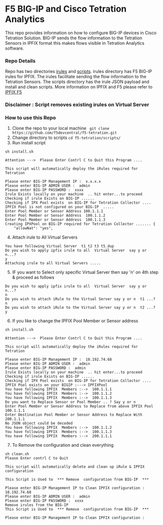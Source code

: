 # F5 BIG-IP and Cisco Tetration Analytics
This repo provides information on how to configure BIG-IP devices in Cisco Tetration Solution. BIG-IP sends the flow information to the Tetration Sensors in IPFIX format this makes flows visible in Tetration Analytics software.

### Repo Details
Repo has two directories [irules](https://github.com/f5devcentral/f5-tetration/tree/master/irules/) and [scripts](https://github.com/f5devcentral/f5-tetration/tree/master/scripts). irules directory has  F5 BIG-IP irules for IPFIX. The irules facilitate sending the flow information to the Tetration Sensors. The scripts directory has the irule JSON payload and install and clean scripts. More information on IPFIX and F5 please refer to [IPFIX F5](https://support.f5.com/kb/en-us/products/big-ip_ltm/manuals/product/bigip-external-monitoring-implementations-12-0-0/13.html)

### Disclaimer : Script removes existing irules on Virtual Server

### How to use this Repo  

1. Clone the repo to your local machine
` git clone https://github.com/f5devcentral/f5-tetration.git`
2. Change directory to scripts
`cd f5-tetration/scripts/`
3. Run install script
```
sh install.sh

Attention --->  Please Enter Contrl C to Quit this Program ....

This script will automatically deploy the iRules required for Tetration  

Please enter BIG-IP Management IP :  x.x.x.x
Please enter BIG-IP ADMIN USER :  admin
Please enter BIG-IP PASSWORD :  xxxx
Irule Exists locally on your machine  .. hit enter...to proceed
Checking if irule Exists on BIG-IP ......
Checking if IPX Pool exists  on BIG-IP for Tetration Collector ....
IPFIX Pool is not configured on your BIG-IP  .....
Enter Pool Member or Sensor Address 100.1.1.1
Enter Pool Member or Sensor Address  100.1.1.2
Enter Pool Member or Sensor Address  100.1.1.3
Creating IPXPool on BIG-IP required for Tetration Collector ....... {
    "allowNat": "yes",
```
4. Attach irule to All Virtual Servers
```
You have following Virtual Server  t1 t2 t3 t5_dup
Do you wish to apply ipfix irule to all  Virtual Server  say y or n...?
y
Attaching irule to all Virtual Servers .....
```
5. IF you want to Select only specific Virtual Server then say 'n' on 4th step & proceed as follows
```You have following Virtual Server  t1 t2 t3 t5_dup
Do you wish to apply ipfix irule to all  Virtual Server  say y or n...?
n
Do you wish to attach iRule to the Virtual Server say y or n  t1 ...?
n
Do you wish to attach iRule to the Virtual Server say y or n  t2 ...?
y
```
6. If you like to change the IPFIX Pool Member or Sensor address
```
sh install.sh

Attention --->  Please Enter Contrl C to Quit this Program ....

This script will automatically deploy the iRules required for Tetration  

Please enter BIG-IP Management IP :  10.192.74.68
Please enter BIG-IP ADMIN USER :  admin
Please enter BIG-IP PASSWORD :  admin
Irule Exists locally on your machine  .. hit enter...to proceed
Checking if irule Exists on BIG-IP ......
Checking if IPX Pool exists  on BIG-IP for Tetration Collector ....
IPFIX Pool exists on your BIGIP :---> IPFIXPool
You have following IPFIX  Members :-->  100.1.1.1
You have following IPFIX  Members :-->  100.1.1.2
You have following IPFIX  Members :-->  100.1.1.3
Do you want to Replace Sensor or Pool Member .. ? Say y or n   
Enter Pool Member or Sensor Address to Replace from above IPFIX Pool  100.1.1.1
Enter Destination Pool Member or Sensor Address to Replace With  200.1.1.1
No JSON object could be decoded
You have following IPFIX  Members :-->  100.1.1.2
You have following IPFIX  Members :-->  100.1.1.3
You have following IPFIX  Members :-->  200.1.1.1
```
7. To Remove the configuration and clean everything
```
sh clean.sh
Please Enter contrl C to Quit

This script will automatically delete and clean up iRule & IPFIX configuration

This Script is Used to  *** Remove  configuration from BIG-IP  ***  

Please enter BIG-IP Management IP to Clean IPFIX configuration :  10.192.74.68
Please enter BIG-IP ADMIN USER :  admin
Please enter BIG-IP PASSWORD :  xxxx
Remove irules from the BIG-IP
This Script is Used to  *** Remove  configuration from BIG-IP  ***  

Please enter BIG-IP Management IP to Clean IPFIX configuration :  

```
